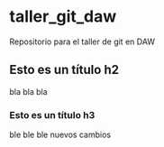 # taller_git_daw
Repositorio para el taller de git en DAW

## Esto es un título h2
bla bla bla

### Esto es un título h3
ble ble ble
nuevos cambios